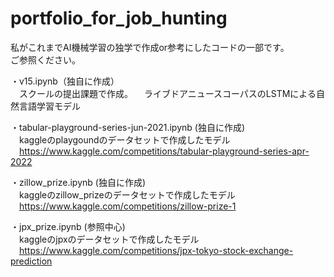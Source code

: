 # portfolio_for_job_hunting
私がこれまでAI機械学習の独学で作成or参考にしたコードの一部です。  
ご参照ください。  

・v15.ipynb（独自に作成）  
  &emsp;スクールの提出課題で作成。
  &emsp;ライブドアニュースコーパスのLSTMによる自然言語学習モデル  
  
・tabular-playground-series-jun-2021.ipynb (独自に作成)  
  &emsp;kaggleのplaygoundのデータセットで作成したモデル  
  &emsp;https://www.kaggle.com/competitions/tabular-playground-series-apr-2022  
  
・zillow_prize.ipynb (独自に作成)  
  &emsp;kaggleのzillow_prizeのデータセットで作成したモデル  
  &emsp;https://www.kaggle.com/competitions/zillow-prize-1  
  
・jpx_prize.ipynb (参照中心)  
  &emsp;kaggleのjpxのデータセットで作成したモデル  
  &emsp;https://www.kaggle.com/competitions/jpx-tokyo-stock-exchange-prediction
  
